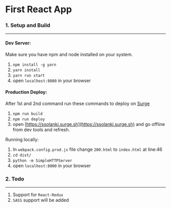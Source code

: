 <!--
  Title: smallcase
  Description: A smallcase assignment
  Author: ssolanki
  -->

# First React App

### 1. Setup and Build
---

#### Dev Server:
  Make sure you have npm and node installed on your system.

  1. `npm install -g yarn`
  2. `yarn install`
  3. `yarn run start`
  4. open `localhost:8080` in your browser

#### Production Deploy:
  After 1st and 2nd command run these commands to deploy on [Surge](https://surge.sh)

  1. `npm run build`
  2. `npm run deploy`
  3. open [https://ssolanki.surge.sh](https://ssolanki.surge.sh) and go offline from dev tools and refresh.

  Running locally:

  1. In `webpack.config.prod.js` file change `200.html` to `index.html` at line:46
  2. `cd dist/`
  3. `python -m SimpleHTTPServer`
  4. open `localhost:8000` in your browser


### 2. Todo
----
  1. Support for `React-Redux`
  2. `SASS` support will be added
